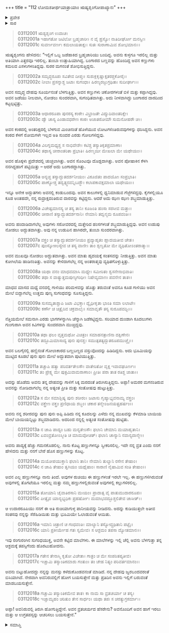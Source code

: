 +++
title = "112 ಲೋಮಶತೀರ್ಥಯಾತ್ರಾಯಾಂ ಋಷ್ಯಶೃಂಗೋಪಾಖ್ಯಾನಃ"
+++

<details><summary>ಪ್ರವೇಶ</summary>


।।   ಓಂ ಓಂ ನಮೋ ನಾರಾಯಣಾಯ।।   ಶ್ರೀ ವೇದವ್ಯಾಸಾಯ ನಮಃ ।।

ಶ್ರೀ ಕೃಷ್ಣದ್ವೈಪಾಯನ ವೇದವ್ಯಾಸ ವಿರಚಿತ  

**ಶ್ರೀ ಮಹಾಭಾರತ**

**ಆರಣ್ಯಕ ಪರ್ವ**

**ತೀರ್ಥಯಾತ್ರಾ ಪರ್ವ**

**ಅಧ್ಯಾಯ 112**

</details>


<details><summary>ಸಾರ</summary>

ಋಷ್ಯಶೃಂಗನು ತಂದೆಗೆ ಆ ದಿನ ತಾನು ಭೇಟಿಯಾದ ವ್ಯಕ್ತಿಯ ವರ್ಣನೆಯನ್ನು ಮಾಡಿ ಅವನೊಂದಿಗೆ ಹೋಗಲು ಬಯಸುತ್ತೇನೆಂದು ಹೇಳುವುದು (1-18).

</details>

> 03112001 ಋಶ್ಯಶೃಂಗ ಉವಾಚ।  
03112001a ಇಹಾಗತೋ ಜಟಿಲೋ ಬ್ರಹ್ಮಚಾರೀ।
	ನ ವೈ ಹ್ರಸ್ವೋ ನಾತಿದೀರ್ಘೋ ಮನಸ್ವೀ।  
> 03112001c ಸುವರ್ಣವರ್ಣಃ ಕಮಲಾಯತಾಕ್ಷಃ।
	ಸುತಃ ಸುರಾಣಾಮಿವ ಶೋಭಮಾನಃ।।   

ಋಷ್ಯಶೃಂಗನು ಹೇಳಿದನು: “ಇಲ್ಲಿಗೆ ಒಬ್ಬ ಜಡೆಹಾಕಿದ ಬ್ರಹ್ಮಚಾರಿಯು ಬಂದಿದ್ದ. ಅವನು ಕುಳ್ಳಗೂ ಇರಲಿಲ್ಲ ಮತ್ತು ಅತಿಯಾಗಿ ಎತ್ತರವೂ ಇರಲಿಲ್ಲ. ತುಂಬಾ ಉತ್ಸಾಹಿಯಾಗಿದ್ದ. ಬಂಗಾರದ ಬಣ್ಣವನ್ನು ಹೊಂದಿದ್ದ ಅವನ ಕಣ್ಣುಗಳು ಕಮಲದ ಎಸಳುಗಳಂತಿದ್ದವು. ಸುರರ ಮಗನಂತೆ ಶೋಭಿಸುತ್ತಿದ್ದನು.

> 03112002a ಸಮೃದ್ಧರೂಪಃ ಸವಿತೇವ ದೀಪ್ತಃ।
	ಸುಶುಕ್ಲಕೃಷ್ಣಾಕ್ಷತರಶ್ಚಕೋರೈಃ।  
> 03112002c ನೀಲಾಃ ಪ್ರಸನ್ನಾಶ್ಚ ಜಟಾಃ ಸುಗಂಧಾ।
	ಹಿರಣ್ಯರಜ್ಜುಗ್ರಥಿತಾಃ ಸುದೀರ್ಘಾಃ।।  

ಅವನ ಸಮೃದ್ಧ ದೇಹವು ಸೂರ್ಯನಂತೆ ಬೆಳಗುತ್ತಿತ್ತು. ಅವನ ಕಣ್ಣುಗಳು ಚಕೋರಗಳಂತೆ ಬಿಳಿ ಮತ್ತು ಕಪ್ಪಾಗಿದ್ದವು. ಅವನ ಜಡೆಯು ನೀಲವಾಗಿ, ನೋಡಲು ಸುಂದರವಾಗಿ, ಸುಗಂಧಿತವಾಗಿತ್ತು. ಅದು ನೀಳವಾಗಿದ್ದು ಬಂಗಾರದ ದಾರದಿಂದ ಕಟ್ಟಲ್ಪಟ್ಟಿತ್ತು.

> 03112003a ಆಧಾರರೂಪಾ ಪುನರಸ್ಯ ಕಂಠೇ।
	ವಿಭ್ರಾಜತೇ ವಿದ್ಯುದಿವಾಂತರಿಕ್ಷೇ।  
> 03112003c ದ್ವೌ ಚಾಸ್ಯ ಪಿಂಡಾವಧರೇಣ ಕಂಠ।
	ಅಜಾತರೋಮೌ ಸುಮನೋಹರೌ ಚ।।  

ಅವನ ಕಂಠದಲ್ಲಿ ಅಂತರಿಕ್ಷದಲ್ಲಿ ಬೆಳಗುವ ಮಿಂಚಿನಂತೆ ಹೊಳೆಯುವ ಲೋಟಗಳಿಂತಿರುವವುಗಳನ್ನು ಧರಿಸಿದ್ದನು. ಅವನ ಕಂಠದ ಕೆಳಗೆ ರೋಮಗಳೇ ಇಲ್ಲದ ಅತಿ ಸುಂದರ ಎರಡು ಗೋಲಗಳಿದ್ದವು.

> 03112004a ವಿಲಗ್ನಮಧ್ಯಶ್ಚ ಸ ನಾಭಿದೇಶೇ।
	ಕಟಿಶ್ಚ ತಸ್ಯಾತಿಕೃತಪ್ರಮಾಣಾ।   
> 03112004c ತಥಾಸ್ಯ ಚೀರಾಂತರಿತಾ ಪ್ರಭಾತಿ।
	ಹಿರಣ್ಮಯೀ ಮೇಖಲಾ ಮೇ ಯಥೇಯಂ।।  

ಅವನ ಹೊಕ್ಕಳು ಪ್ರದೇಶದಲ್ಲಿ ಚುಚ್ಚಲಾಗಿತ್ತು. ಅವನ ಸೊಂಟವೂ ದೊಡ್ಡದಾಗಿತ್ತು. ಅವನ ಪೋಷಾಕಿನ ಕೆಳಗಿ ನನಗಿದ್ದಹಾಗೆ ಪಟ್ಟಿಯಿತ್ತು – ಆದರೆ ಅದು ಬಂಗಾರದ್ದಾಗಿತ್ತು.

> 03112005a ಅನ್ಯಚ್ಚ ತಸ್ಯಾದ್ಭುತದರ್ಶನೀಯಂ।
	ವಿಕೂಜಿತಂ ಪಾದಯೋಃ ಸಂಪ್ರಭಾತಿ।  
> 03112005c ಪಾಣ್ಯೋಶ್ಚ ತದ್ವತ್ಸ್ವನವನ್ನಿಬದ್ಧೌ।
	ಕಲಾಪಕಾವಕ್ಷಮಾಲಾ ಯಥೇಯಂ।।  

ಇನ್ನೂ ಅನೇಕ ಅದ್ಭುತಗಳು ಅವನಲ್ಲಿ ಕಂಡುಬಂದವು. ಅವನ ಕಾಲುಗಳಲ್ಲಿ ಧ್ವನಿಮಾಡುವ ಗೆಜ್ಜೆಗಳಿದ್ದವು. ಕೈಗಳಲ್ಲಿಯೂ ಕೂಡ ಅಂತಹದೇ, ನನ್ನ ರುದ್ರಾಕ್ಷದಂತಿರುವ ದಾರವನ್ನು ಕಟ್ಟಿದ್ದನು. ಆದರೆ ಅದು ಝಣ ಝಣ ಶಬ್ಧಮಾಡುತ್ತಿತ್ತು.

> 03112006a ವಿಚೇಷ್ಟಮಾನಸ್ಯ ಚ ತಸ್ಯ ತಾನಿ।
	ಕೂಜಂತಿ ಹಂಸಾ ಸರಸೀವ ಮತ್ತಾಃ।  
> 03112006c ಚೀರಾಣಿ ತಸ್ಯಾದ್ಭುತದರ್ಶನಾನಿ।
	ನೇಮಾನಿ ತದ್ವನ್ಮಮ ರೂಪವಂತಿ।।  

ಅವನು ಹಂದಾಡಿದಾಗಲೆಲ್ಲ ಅವುಗಳು ಸರೋವರದಲ್ಲಿ ಮತ್ತೇರಿದ ಹಂಸಗಳಂತೆ ಶಬ್ಧಮಾಡುತ್ತಿದ್ದವು. ಅವನ ಉಡುಪು ನೋಡಲು ಅದ್ಭುತವಾಗಿತ್ತು. ಅವು ನನ್ನ ಉಡುಪಿನ ಹಾಗಿರದೇ, ತುಂಬಾ ಸುಂದರವಾಗಿತ್ತು.

> 03112007a ವಕ್ತ್ರಂ ಚ ತಸ್ಯಾದ್ಭುತದರ್ಶನೀಯಂ
	ಪ್ರವ್ಯಾಹೃತಂ ಹ್ಲಾದಯತೀವ ಚೇತಃ।  
> 03112007c ಪುಂಸ್ಕೋಕಿಲಸ್ಯೇವ ಚ ತಸ್ಯ ವಾಣೀ।
	ತಾಂ ಶೃಣ್ವತೋ ಮೇ ವ್ಯಥಿತೋಽಂತರಾತ್ಮಾ।।  

ಅವನ ಮುಖವೂ ನೋಡಲು ಅದ್ಭುತವಾಗಿತ್ತು. ಅವನ ಮಾತು ಹೃದಯಕ್ಕೆ ಸಂತಸವನ್ನು ನೀಡುತ್ತಿತ್ತು. ಅವನ ಮಾತು ಕೋಗಿಲೆಯ ಹಾಡಿನಂತಿತ್ತು. ಅವನನ್ನು ಕೇಳಿದಾಗಲೆಲ್ಲ ನನ್ನ ಅಂತರಾತ್ಮವು ವ್ಯಥಿತಗೊಳ್ಳುತ್ತಿತ್ತು.

> 03112008a ಯಥಾ ವನಂ ಮಾಧವಮಾಸಿ ಮಧ್ಯೇ।
	ಸಮೀರಿತಂ ಶ್ವಸನೇನಾಭಿವಾತಿ।   
> 03112008c ತಥಾ ಸ ವಾತ್ಯುತ್ತಮಪುಣ್ಯಗಂಧೀ।
	ನಿಷೇವ್ಯಮಾಣಃ ಪವನೇನ ತಾತ।।  

ಮಾಧವ ಮಾಸದ ಮಧ್ಯೆ ವನದಲ್ಲಿ ಗಾಳಿಯು ಪರಿಮಳವನ್ನು ಹೊತ್ತು ತರುವಂತೆ ಅವನೂ ಕೂಡ ಗಾಳಿಯು ಅವನ ಮೇಲೆ ಬಿದ್ದಾಗಲೆಲ್ಲ ಉತ್ತಮ ಪುಣ್ಯ ಸುಗಂಧವನ್ನು ಸೂಸುತ್ತಿದ್ದನು.

> 03112009a ಸುಸಮ್ಯತಾಶ್ಚಾಪಿ ಜಟಾ ವಿಭಕ್ತಾ।
	ದ್ವೈಧೀಕೃತಾ ಭಾಂತಿ ಸಮಾ ಲಲಾಟೇ।  
> 03112009c ಕರ್ಣೌ ಚ ಚಿತ್ರೈರಿವ ಚಕ್ರವಾಲೈಃ।
	ಸಮಾವೃತೌ ತಸ್ಯ ಸುರೂಪವದ್ಭಿಃ।।  

ನೆತ್ತಿಯಮೇಲೆ ಸಮನಾಗಿ ಎರಡು ಭಾಗಗಳನ್ನಾಗಿಸಿ ಚೆನ್ನಾಗಿ ಜಡೆಕಟ್ಟಿದ್ದನು. ಸರಿಯಾದ ದುಂಡಾಗಿ ಕೂದಲುಗಳು ಗುಂಗುರಾಗಿ ಅವನ ಕಿವಿಗಳನ್ನು ಸುಂದರವಾಗಿ ಮುಚ್ಚಿದ್ದವು.

> 03112010a ತಥಾ ಫಲಂ ವೃತ್ತಮಥೋ ವಿಚಿತ್ರಂ।
	ಸಮಾಹನತ್ಪಾಣಿನಾ ದಕ್ಷಿಣೇನ।  
> 03112010c ತದ್ಭೂಮಿಮಾಸಾದ್ಯ ಪುನಃ ಪುನಶ್ಚ।
	ಸಮುತ್ಪತತ್ಯದ್ಭುತರೂಪಮುಚ್ಚೈಃ।।  

ಅವನ ಬಲಗೈನಲ್ಲಿ ಹಣ್ಣಿನಂತೆ ಗೋಲಾಕಾರದ ಬಣ್ಣಬಣ್ಣದ ವಸ್ತುವೊಂದನ್ನು ಹಿಡಿದಿದ್ದನು. ಅದು ಭೂಮಿಯನ್ನು ಮುಟ್ಟಿದ ಕೂಡಲೆ ಪುನಃ ಪುನಃ ಮೇಲೆ ಅದ್ಭುತವಾಗಿ ಪುಟಿಯುತ್ತಿತ್ತು.

> 03112011a ತಚ್ಚಾಪಿ ಹತ್ವಾ ಪರಿವರ್ತತೇಽಸೌ।
	ವಾತೇರಿತೋ ವೃಕ್ಷ ಇವಾವಘೂರ್ಣಃ।  
> 03112011c ತಂ ಪ್ರೇಕ್ಷ್ಯ ಮೇ ಪುತ್ರಮಿವಾಮರಾಣಾಂ।
	ಪ್ರೀತಿಃ ಪರಾ ತಾತ ರತಿಶ್ಚ ಜಾತಾ।।  

ಅದನ್ನು ಹೊಡೆದು ಅವನು ತನ್ನ ದೇಹವನ್ನು ಗಾಳಿಗೆ ಸಿಕ್ಕ ಮರದಂತೆ ತಿರುಗಿಸುತ್ತಿದ್ದನು. ಅಪ್ಪಾ! ಅಮರರ ಮಗನಂತಿರುವ ಅವನನ್ನು ನೋಡಿದಾಗಲೆಲ್ಲ ನನ್ನ ಅತ್ಯಂತ ಪ್ರೀತಿ ಮತ್ತು ಸಂತೋಷವು ಹುಟ್ಟುತ್ತಿತ್ತು.

> 03112012a ಸ ಮೇ ಸಮಾಶ್ಲಿಷ್ಯ ಪುನಃ ಶರೀರಂ।
	ಜಟಾಸು ಗೃಹ್ಯಾಭ್ಯವನಾಮ್ಯ ವಕ್ತ್ರಂ।  
> 03112012c ವಕ್ತ್ರೇಣ ವಕ್ತ್ರಂ ಪ್ರಣಿಧಾಯ ಶಬ್ಧಂ।
	ಚಕಾರ ತನ್ಮೇಽಜನಯತ್ಪ್ರಹರ್ಷಂ।।   

ಅವನು ನನ್ನ ಶರೀರವನ್ನು ಪುನಃ ಪುನಃ ಅಪ್ಪಿ ಹಿಡಿದು ನನ್ನ ಕೂದಲನ್ನು ಎಳೆದು ನನ್ನ ಮುಖವನ್ನು ಕೆಳಮಾಡಿ ಬಾಯಿಯ ಮೇಲೆ ಬಾಯಿಯನ್ನಿಟ್ಟು ಶಬ್ಧಮಾಡಿದನು. ಅದರಿಂದ ನನ್ನಲ್ಲಿ ಅತ್ಯಂತ ಸಂತೋಷವು ಹುಟ್ಟಿತು.

> 03112013a ನ ಚಾಪಿ ಪಾದ್ಯಂ ಬಹು ಮನ್ಯತೇಽಸೌ।
	ಫಲಾನಿ ಚೇಮಾನಿ ಮಯಾಹೃತಾನಿ।  
> 03112013c ಏವಂವ್ರತೋಽಸ್ಮೀತಿ ಚ ಮಾಮವೋಚತ್।
	ಫಲಾನಿ ಚಾನ್ಯಾನಿ ನವಾನ್ಯದಾನ್ಮೇ।।  

ಅವನು ಪಾದ್ಯಕ್ಕೆ ಹೆಚ್ಚು ಗಮನಕೊಡಲಿಲ್ಲ. ನಾನು ಕೊಟ್ಟ ಹಣ್ಣುಗಳನ್ನೂ ಸ್ವೀಕರಿಸಲಿಲ್ಲ. ಇದೇ ನನ್ನ ವ್ರತ ಎಂದು ನನಗೆ ಹೇಳಿದನು ಮತ್ತು ನನಗೆ ಬೇರೆ ಹೊಸ ಹಣ್ಣುಗಳನ್ನು ಕೊಟ್ಟ.

> 03112014a ಮಯೋಪಯುಕ್ತಾನಿ ಫಲಾನಿ ತಾನಿ।
	ನೇಮಾನಿ ತುಲ್ಯಾನಿ ರಸೇನ ತೇಷಾಂ।  
> 03112014c ನ ಚಾಪಿ ತೇಷಾಂ ತ್ವಗಿಯಂ ಯಥೈಷಾಂ।
	ಸಾರಾಣಿ ನೈಷಾಮಿವ ಸಂತಿ ತೇಷಾಂ।।  

ಅವನ ಎಲ್ಲ ಹಣ್ಣುಗಳನ್ನೂ ನಾನು ತಿಂದೆ. ಅವುಗಳ ರುಚಿಯು ಈ ಹಣ್ಣುಗಳಂತೆ ಇರಲೇ ಇಲ್ಲ. ಈ ಹಣ್ಣುಗಳಿಗಿರುವಂತೆ ಅವುಗಳಲ್ಲಿ ತೊಗಟೆಯೂ ಇರಲಿಲ್ಲ ಮತ್ತು ನಮ್ಮ ಹಣ್ಣುಗಳಲ್ಲಿರುವಂತೆ ಅವುಗಳಲ್ಲಿ ಕಲ್ಲುಗಳಿರಲಿಲ್ಲ.

> 03112015a ತೋಯಾನಿ ಚೈವಾತಿರಸಾನಿ ಮಃಯಂ।
	ಪ್ರಾದಾತ್ಸ ವೈ ಪಾತುಮುದಾರರೂಪಃ।  
> 03112015c ಪೀತ್ವೈವ ಯಾನ್ಯಭ್ಯಧಿಕಃ ಪ್ರಹರ್ಷೋ।
	ಮಮಾಭವದ್ಭೂಶ್ಚಲಿತೇವ ಚಾಸೀತ್।।  

ಆ ಉದಾರರೂಪಿಯು ನನಗೆ ಈ ಅತಿ ರುಚಿಯಾಗುಳ್ಳ ಪಾನೀಯವನ್ನು ನೀಡಿದನು. ಅದನ್ನು ಕುಡಿಯುತ್ತಲೇ ಅತೀವ ಸಂತಸವು ನನ್ನನ್ನು ಸೆರೆಹಿಡಿಯಿತು ಮತ್ತು ಭೂಮಿಯೇ ಓಲಾಡುವಂತೆ ಆಯಿತು.

> 03112016a ಇಮಾನಿ ಚಿತ್ರಾಣಿ ಚ ಗಂಧವಂತಿ।
	ಮಾಲ್ಯಾನಿ ತಸ್ಯೋದ್ಗ್ರಥಿತಾನಿ ಪಟ್ಟೈಃ।  
> 03112016c ಯಾನಿ ಪ್ರಕೀರ್ಯೇಹ ಗತಃ ಸ್ವಮೇವ।
	ಸ ಆಶ್ರಮಂ ತಪಸಾ ದ್ಯೋತಮಾನಃ।।   

ಇವು ರಂಗುರಂಗಿನ ಸುಗಂಧಯುಕ್ತ, ಅವನೇ ಕಟ್ಟಿದ ಮಾಲೆಗಳು. ಈ ಮಾಲೆಗಳನ್ನು ಇಲ್ಲಿ ಚೆಲ್ಲಿ ಅವನು ಬೆಳಗುತ್ತಾ ತನ್ನ ಆಶ್ರಮಕ್ಕೆ ತಪಸ್ಸಿಗೆಂದು ಹೊರಟುಹೋದನು.

> 03112017a ಗತೇನ ತೇನಾಸ್ಮಿ ಕೃತೋ ವಿಚೇತಾ।
	ಗಾತ್ರಂ ಚ ಮೇ ಸಂಪರಿತಪ್ಯತೀವ।  
> 03112017c ಇಚ್ಚಾಮಿ ತಸ್ಯಾಂತಿಕಮಾಶು ಗಂತುಂ।
	ತಂ ಚೇಹ ನಿತ್ಯಂ ಪರಿವರ್ತಮಾನಂ।।  

ಅವನು ಬಿಟ್ಟುಹೋದದ್ದು ನನ್ನನ್ನು ಮನಸ್ಸು ಕಳೆದುಕೊಂಡವನಂತೆ ಮಾಡಿದೆ. ನನ್ನ ದೇಹವು ಜ್ವರಬಂದವರಂತೆ ಬಿಸಿಯಾಗಿದೆ. ನೇರವಾಗಿ ಅವನಿರುವಲ್ಲಿಗೆ ಹೋಗ ಬಯಸುತ್ತೇನೆ ಮತ್ತು ಪ್ರತಿದಿನ ಅವನು ಇಲ್ಲಿಗೆ ಬರುವಂತೆ ಮಾಡಬಯಸುತ್ತೇನೆ.

> 03112018a ಗಚ್ಚಾಮಿ ತಸ್ಯಾಂತಿಕಮೇವ ತಾತ।
	ಕಾ ನಾಮ ಸಾ ವ್ರತಚರ್ಯಾ ಚ ತಸ್ಯ।  
> 03112018c ಇಚ್ಚಾಮ್ಯಹಂ ಚರಿತುಂ ತೇನ ಸಾರ್ಧಂ।
	ಯಥಾ ತಪಃ ಸ ಚರತ್ಯುಗ್ರಕರ್ಮಾ।।  

ಅಪ್ಪಾ! ಅವನಿರುವಲ್ಲಿ ತಿರುಗಿ ಹೋಗುತ್ತಿದ್ದೇನೆ. ಅವನ ವ್ರತಚರ್ಯದ ಹೆಸರೇನು? ಅವನೊಂದಿಗೆ ಅವನ ಹಾಗೆ ಇರಲು ಮತ್ತು ಆ ಉಗ್ರತಪಸ್ಸನ್ನು ಆಚರಿಸಲು ಬಯಸುತ್ತೇನೆ.”

<details><summary>ಸಮಾಪ್ತಿ</summary>

ಇತಿ ಶ್ರೀ ಮಹಾಭಾರತೇ ಆರಣ್ಯಕಪರ್ವಣಿ ತೀರ್ಥಯಾತ್ರಾಪರ್ವಣಿ ಲೋಮಶತೀರ್ಥಯಾತ್ರಾಯಾಂ ಋಷ್ಯಶೃಂಗೋಪಾಖ್ಯಾನೇ ದ್ವಾದಶಾಧಿಕಶತತಮೋಽಧ್ಯಾಯಃ।  
ಇದು ಮಹಾಭಾರತದ ಆರಣ್ಯಕಪರ್ವದಲ್ಲಿ ತೀರ್ಥಯಾತ್ರಾಪರ್ವದಲ್ಲಿ ಲೋಮಶತೀರ್ಥಯಾತ್ರೆಯಲ್ಲಿ ಋಷ್ಯಶೃಂಗೋಪಾಖ್ಯಾನದಲ್ಲಿ ನೂರಾಹನ್ನೆರಡನೆಯ ಅಧ್ಯಾಯವು.


</details>
